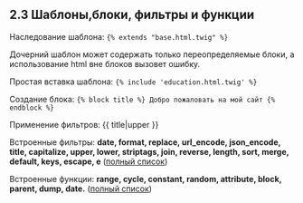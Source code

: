 ## 2.3 Шаблоны,блоки, фильтры и функции

Наследование шаблона: `{% extends "base.html.twig" %}`

Дочерний шаблон может содержать только переопределяемые блоки, а использование html вне блоков вызовет ошибку.

Простая вставка шаблона: `{% include 'education.html.twig' %}`

Создание блока: `{% block title %} Добро пожаловать на мой сайт {% endblock %}`

Применение фильтров: {{ title|upper }}

Встроенные фильтры: **date, format, replace, url_encode, json_encode, title, capitalize, upper, lower, striptags, join, reverse, length, sort, merge, default, keys, escape, e**
([полный список](http://twig.sensiolabs.org/doc/filters/index.html))


Встроенные функции: **range, cycle, constant, random, attribute, block, parent, dump, date.**
([полный список](http://twig.sensiolabs.org/doc/functions/index.html))